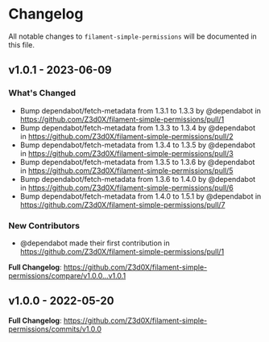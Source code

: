 # Changelog

All notable changes to `filament-simple-permissions` will be documented in this file.

## v1.0.1 - 2023-06-09

### What's Changed

- Bump dependabot/fetch-metadata from 1.3.1 to 1.3.3 by @dependabot in https://github.com/Z3d0X/filament-simple-permissions/pull/1
- Bump dependabot/fetch-metadata from 1.3.3 to 1.3.4 by @dependabot in https://github.com/Z3d0X/filament-simple-permissions/pull/2
- Bump dependabot/fetch-metadata from 1.3.4 to 1.3.5 by @dependabot in https://github.com/Z3d0X/filament-simple-permissions/pull/3
- Bump dependabot/fetch-metadata from 1.3.5 to 1.3.6 by @dependabot in https://github.com/Z3d0X/filament-simple-permissions/pull/5
- Bump dependabot/fetch-metadata from 1.3.6 to 1.4.0 by @dependabot in https://github.com/Z3d0X/filament-simple-permissions/pull/6
- Bump dependabot/fetch-metadata from 1.4.0 to 1.5.1 by @dependabot in https://github.com/Z3d0X/filament-simple-permissions/pull/7

### New Contributors

- @dependabot made their first contribution in https://github.com/Z3d0X/filament-simple-permissions/pull/1

**Full Changelog**: https://github.com/Z3d0X/filament-simple-permissions/compare/v1.0.0...v1.0.1

## v1.0.0 - 2022-05-20

**Full Changelog**: https://github.com/Z3d0X/filament-simple-permissions/commits/v1.0.0
